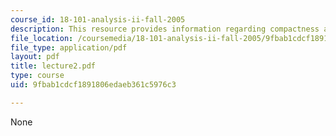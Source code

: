 ```yaml
---
course_id: 18-101-analysis-ii-fall-2005
description: This resource provides information regarding compactness and connectedness.
file_location: /coursemedia/18-101-analysis-ii-fall-2005/9fbab1cdcf1891806edaeb361c5976c3_lecture2.pdf
file_type: application/pdf
layout: pdf
title: lecture2.pdf
type: course
uid: 9fbab1cdcf1891806edaeb361c5976c3

---
```

None